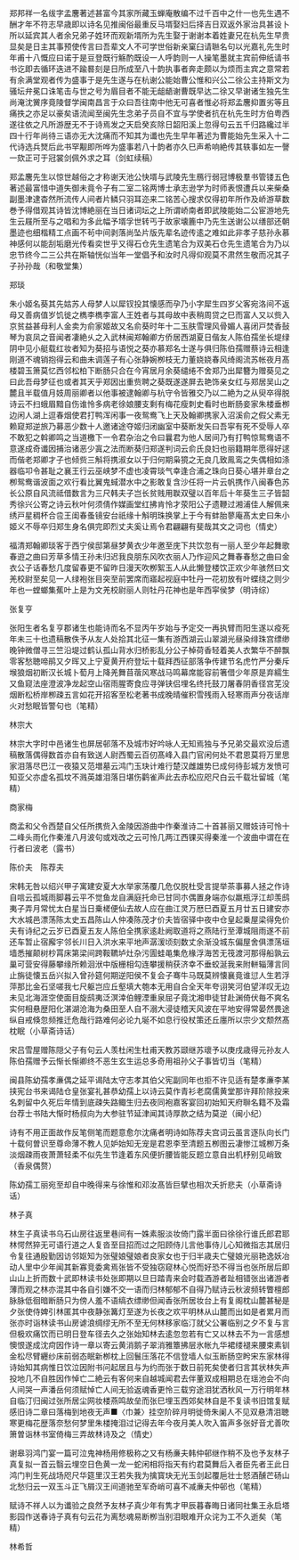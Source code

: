 <!-- { "loadSidebar": true } -->
郑邦祥一名绂字孟麐著述甚富今其家所藏玉蝉庵散编不过千百中之什一也先生遇不酬才年不符志早歳即以诗名见推闽俗最重反马壻娶妇后择吉日双返外家治具甚设卜所以延宾其人者余兄弟子姓环而观新壻所为先生娶于谢谢本着姓妻兄在杭先生早贵显矣是日主其事预使传言曰吾辈文人不可学世俗新亲窠臼请聮名句以光嘉礼先生时年甫十八慨应曰诺于是豆登既行觞酌既设一人呼韵则一人操笔墨就主宾前伸纸请书书讫即去循环迭进不踰晷刻是日所成至八十韵执事者奔走颇以为烦而主宾之意常若有余满堂观者传为盛事于是先生遂与在杭谢公能始曹公惟和兴公二徐公主持斯文为骚坛弁冕口诛笔击与世之号为眉目者不能无龃龉谢曹既早达二徐又早谢诸生独先生尚淹沈黉序竟陵督学闽南昌言于众曰吾往南中他无可喜者惟必将郑孟麐抑置劣等且痛抶之亦足以豪矣语流闻至闽先生念弟子员自不宜与学使者抗在杭先生时方伯粤西遂往依之凡所游歴无不于诗焉发之天启癸亥除日韶阳溪上忽得句云五千归路纔过半四十行年尚待三语亦无大沈痛而不知其为谶也先生早年著述为曹能始先生采入十二代诗选兵燹后此书罕觏即所哗为盛事若八十韵者亦久巳声希响絶传其轶事如左一謦一欬正可于冠裳剑佩外求之耳（剑虹续稿）

郑孟麐先生以惊世越俗之才称谢天池公快壻与武陵先生鴈行弱冠博极羣书管镂五色著述最富惜中道失御未竟令子有二室二铭两博士承志逊学为时师表恨遭兵以来柴桑副墨津逮杳然所流传人间者片鳞只羽耳迩来二铭苦心搜求仅得初年所作及峤游草数巻予得借观其诗皆沈博絶丽在当日诸词坛之上所谓峤南者即武陵能始二公宦游地先生云屐所至与之唱和为多此幅予壻孚世转丐于故家壊簏中乃先生送谢公以缮部还朝墨迹也细楷精工点画不茍中间剥落尚坠片版先辈名迹传逺之难如此非孝子慈孙永慕神感何以能刮垢磨光传看奕世乎又得石仓先生遗笔合为双美石仓先生遗笔合为乃以忠节终今二三公共在斯轴恍似当年一堂倡予和汝时凡得仰观莫不肃然生敬而况其子子孙孙哉（和敬堂集）

郑琰

朱小姬名葵其先姑苏人母梦人以犀钗投其懐感而孕乃小字犀生四岁父客宛洛间不返母又善病值岁饥徙之檇李檇李富人王姓者与其母故中表稍周贷之巳而富人又以赀入京贫益甚母利人金卖为俞家姬故又名俞葵时年十二玉肤雪理风骨媚人喜闭戸焚香鼔琴为哀凤之音闻者凄絶乆之入武林闽郑翰卿方侨居西湖夏日偕友人陈伯孺坐长堤绿阴中见小艇载红妆者知为葵招与语悦之葵亦慕郑名士遂与俱归陈伯孺赠蔡诗云相逢刚道不魂销抱得云和曲未调莲子有心张静婉栁枝无力董娆娆春风绮阁流苏帐夜月髙楼碧玉箫莫忆西邻松柏下断肠只合在今宵居月余葵缱绻不舍郑乃出犀簪为赠葵见之曰此吾母梦征也或者其天乎郑因出重赀聘之葵既遂遂屏去艳饰亲女红与郑居吴山之麓且半载值月妓周丽卿者以他事被逮翰卿与杭守令皆雅交乃以二絶为之从臾卒得脱诗云不扫蛾眉黯自伤谁怜多病老徐娘腰支剩有梅花瘦刺史看时也断肠妾家朱楼垂栁边闲人湖上逗春烟使君打鸭浑闲事一夜鸳鸯飞上天及翰卿携家入沼溪俞之假父素无赖窥郑逆旅乃募恶少数十人邀诸途夺姬归闭幽室中葵断发矢曰吾寜有死不受辱人卒不敢犯之斡卿鸣之当道檄下一令君杂治之令曰曩君为他人居间乃有打鸭惊鸳鸯语不意遂成奇谶因捕治诸恶少寘之法而断葵归郑遂判词云俞氏良妇也丽籍期年愿得好逑而偕老郑卿才子也倾赀三斛将携淑女以于归何期枭獍之无良几致鳯鸾之失偶相如涤器临卭令甚耻之襄王行云巫峡梦不虚也凌霄琰气幸逢合浦之珠向日葵心堪并章台之栁鸳鸯谐波面之欢行看比翼鬼蜮潜水中之影敢复含沙任将一片云帆携作八闽春色苏长公原自风流祗借数言为三尺韩夫子岂长贫贱用聫双璧以百年后十年葵生三子皆韶秀徐兴公寄之诗云秋叶何须倩作媒画堂红拂肯怜才荥阳公子遗鞭过湘浦佳人解佩来绣戸星稠杯合卺王闺春蚤镜安台祇缘十斛明珠换掌上于今有蚌胎蓼庵髙太史曰朱小姬义不辱卒归郑生身名俱完即烈丈夫奚让焉令君翩翩有斐哉其文之词也（情史）

福清郑翰卿琰客于西宁侯邸第昼梦黄衣少年邀至庑下共饮忽有一丽人至少年起舞歌春逰之曲曰芳草多情王孙未归迟我良朋东风吹衣丽人乃作迎风之舞春春愁之曲曰金衣公子话春愁几度留春更不留昨日漫天吹栁絮玉人从此懒登楼饮正欢少年骇然曰文羌校尉至矣见一人绿袍张目突至前罢席而寤起视庭中牡丹一花初放有叶蝶绕之则少年也一螳螂集蕉叶上是为文羌校尉丽人则牡丹花神也是年西寜侯梦（明诗综）

张复亨

张阳生者名复亨郡诸生也能诗而名不显丙午岁始与予定交一再执臂而阳生遂以疫死年未三十也遗稿散佚予从友人处拾其北征一集有游西湖云山翠湖光昼染绯珠宫缥缈晚钟微僧寻三竺沿堤过鹤认孤山背水归桥影乱分公子棹荷香轻着美人衣繁华不醉飘零客愁聴啼鹃又夕晖又上宁夏黄开府登坛十载拜西征部落争传建节名虎竹严分秦斥堠狼烟初断汉长城卜萄月上降羌舞苜蓿风寒战马鸣幕席能容前箸借少年原是弃繻生又鱼窥法座澄波净龙起空山宿雨腥寄食应寻弹铗侣埋名终托鼓刀屠春阴香径宫芜没烟断松桥岸栁疎五言如花开招客至松老著书成晚晴催积雪残雨入轻寒雨声分夜话岸火对愁眠皆警句也（笔精）

林宗大

林宗大字时中邑诸生也屏居邨落不及城市好吟咏人无知焉独与予兄弟交最欢没后遗稿散落偶得数首亦自有致送人尉西蜀云百仞髙峰入县门官闲何处不君恩莫将万里思家泪落尽巴江一夜猿又范増墓云鸿门玉玦计难行楚汉雌雄势巳成何待彭城方发愤可知亚父亦虚名孤坟不溅英雄泪落日堪伤鹳雀声此去赤松应咫尺白云千载壮留城（笔精）

商家梅

商孟和父令西楚自父任所携赀入金陵因游曲中作秦淮诗二十首甚丽又赠妓诗可怜十二峰头雨化作秦淮八月波句或戏改之云可怜几两江西锞买得秦淮一个波曲中谓在在行者曰波老（露书）

陈价夫　陈荐夫

宋韩无咎以绍兴甲子寓建安夏大水举家荡覆几危仅脱杜受言提举茶事募人拯之作诗自唁云孤城雨脚暮云平不觉鱼龙自满庭托命已甘同朩偶置身端亦似羸瓶浮江却羡鸱夷子弄月常忧太白星当日乗槎便仙去故人应在曲江灵万厯巳酉夏五月廿五日建安亦大水城邑漂荡陈太史五昌陈山人仲凑陈茂才价夫皆宿驿中夜中仓皇起乗屋梁得免价夫有诗纪之云岁已酉夏五友人陈伯全携家逺赴阙取道将之燕陆行至潭城阻雨遂不前还车暂止宿廨宇邻长川日入洪水来平地声潺湲顷刻数丈余渐没城东偏屋舍俱漂荡垣墙悉摧颠树杪罥床第梁间跨鞍韀垆灶杂污圊蛙黾集危椽浮海苦无筏渡河那得船孰云巢可营安得藤攀缘所赖洄洑中版栅相勾连攀援稍获济幸不垂蛟涎我来附軿辎薄言同止旃徒懐五岳兴拟入曾孙筵何期逆阳侯不复会子骞牛马既莫辨懐襄竟谁愆人生若浮萍那比金石坚嗟我七尺躯岂应丘壑填大匏本无用自合全天年夸诩笑河伯望洋叹无边未见北海涯空使面目旋鸱夷泛溟涬伯鲤湮重泉屈子竟沈湘申徒甘赴渊倚伏毎不爽名实何相悬歴阳化湛湖沧海为桑田至人自不溺大浸徒稽天风波在平地安得常晏然畏途纵自戒倏忽频推迁危哉行路难何必论九埏不如息行役杖策还丘廛所以宗少文颓然髙枕眠（小草斋诗话）

宋吕雪屋赠陈隠父子有句云人羡杜闲生杜甫天教苏颋继苏瓌予以庚戌歳得元孙友人陈伯孺赠予云惭长惭卿终不恶生玄生运总多奇用祖孙父子事皆切当（笔精）

闽县陈幼孺孝亷偶之延平谒陆太守志孝其伯父宪副同年也拒不许见适有楚孝亷李某挟宪台书来谒陆仓皇张宴礼甚恭幼孺上以诗云莫作青衫老腐儒黄堂那许拜阶除投来名刺留中久死后年情到底疎失路鲰生归去夜同袍嘉客宴回初始知天府聨名籍不及霜台荐士书陆大惭时杨叔向为大参驻节延津闻其诗厚款之结为莫逆（闽小纪）

诗有不用正面故作反笔侧笔而题意愈尔沈痛者明诗如陈荐夫宫词云虽言逐队向长门十载何曽识至尊命薄不教人见妒始知无宠是君恩李至清题五栁图云凄惨江城栁万条淡烟疎雨夜萧萧轻柔不似先生节逢着东风便折腰皆能反题立意自出机杼别见峭致（香泉偶赘）

陈幼孺工丽宛至却自中晚得来与徐惟和邓汝髙皆巨擘也相次夭折悲夫（小草斋诗话）

林子真

林生子真读书乌石山房往返里巷间有一姝素服淡妆倚门露半面曰徐徐行谁氏郎君耶林愕然猝无可语行道之人复沓至目招而过之阳顾侍儿言他事侍儿心知微指志其居归令复往通殷勤因访邻妪知为张璧娘璧娘者良家女也于归半歳夫亡璧娘光丽艳逸妖冶动人里中少年闻其新寡竞委禽焉张皆不受独窃窥林心悦而好恐不得当也张所居后即山山上折而数十武即林读书处张即期以旦日踏青来会时载酒游者趾相错张出诸游者薄而观之林亦混其中各自引嫌不交一语而归林郁郁不自得乃赋诗云秋波频转瞥檀郎脉脉低徊暗断肠只为傍人羞不语缟衣缥缈但闻香张所居妆台上有复阁枕山麓甚秘是夕张使侍婢引林匿其中夜静张篝灯至遂为长夜之欢平明林从山麓而出如是者累月而张亦时诣林读书山房谑浪绸缪无所不至无何林移家临汀就父公署临别之夕不复与言但极欢痛饮而已明日登车径去久之张始知林去逺忽忽若有亡又以林去不为一言感想懊恨遂成沈疴因作诗一章以寄云黄消鹅子翠消雅簟拂层氷帐九华裙缕褪来腰束素钏金松尽臂纒纱床前弱态眠新栁枕上回鬟压落花不信登墙人似玉断肠空盻宋东家林得诗始知其病惟日饮泣因附书问起居且与为约而张于数日前死矣使者归言其状林失声投地几不自胜因作悼亡二絶云有客何来自越城闻君去伴董双成相期总在瑶池会不向人间哭一声潘岳何须赋悼亡人间无验返魂香更怜三载穷途泪犹洒秋风一万行明年林自临汀归闽过张所居尘网妆楼燕鸣故垒而张巳埋玉西郊矣林自是不复读书旧馆复赋感旧诗二章曰落梅到地夜无声■〈巾兼〉挂空阶碎月明徙倚朱阑人不见双悬清泪聴寒更梅花歴落奈愁何梦里朱楼掩泪过记得去年今夜月美人吹入笛声多张好音尤善吹箫曽诣林书室倚梅三弄故林诗及之（情史）

谢皋羽鸿门宴一篇可泣鬼神杨用修极称之又有杨亷夫韩仲邨继作稍不及也予友林子真复拟一首云翳云埋空日色黄一龙一蛇闲相将指天有约君莫舞后入者臣先者王此日鸿门判生死战场咫尺华筵里汉王若失我为擒寳玦无光玉剑起覆巵壮士怒酒醺芒砀山北愁归云一双玉斗正飞屑汉王间道驰至军奇峭可喜不减亷夫仲邨也（笔精）

赋诗不祥人以为谶验之良然予友林子真少年有隽才甲辰暮春晦日诸同社集王永启塔影园作送春诗子真有句云花为离愁魂易断栁当别泪眼难开众诧为工不久逝矣（笔精）

林希哲

